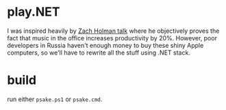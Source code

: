 play.NET
========
I was inspired heavily by [Zach Holman talk](http://vimeo.com/50679241) where he objectively proves the fact that music in the office increases productivity by 20%. However, poor developers in Russia haven't enough money to buy these shiny Apple computers, so we'll have to rewrite all the stuff using .NET stack.

build
=====
run either `psake.ps1` or `psake.cmd`.
